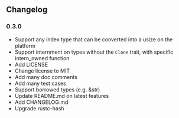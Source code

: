 ## Changelog

### 0.3.0

- Support any index type that can be converted into a usize on the platform
- Support internment on types without the `Clone` trait, with specific intern_owned function
- Add LICENSE
- Change license to MIT
- Add many doc comments
- Add many test cases
- Support borrowed types (e.g. &str)
- Update README.md on latest features
- Add CHANGELOG.md
- Upgrade rustc-hash
